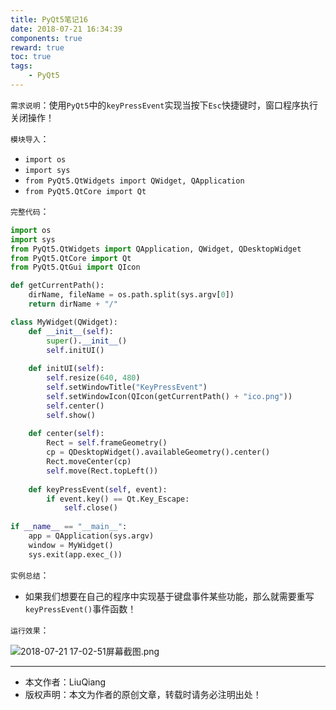 ```yaml
---
title: PyQt5笔记16
date: 2018-07-21 16:34:39
components: true
reward: true
toc: true
tags:
	- PyQt5
---
```


`需求说明`：使用`PyQt5`中的`keyPressEvent`实现当按下`Esc`快捷键时，窗口程序执行关闭操作！

`模块导入`：

- `import os`
- `import sys`
- `from PyQt5.QtWidgets import QWidget, QApplication`
- `from PyQt5.QtCore import Qt`

`完整代码`：

```python
import os
import sys
from PyQt5.QtWidgets import QApplication, QWidget, QDesktopWidget
from PyQt5.QtCore import Qt
from PyQt5.QtGui import QIcon

def getCurrentPath():
    dirName, fileName = os.path.split(sys.argv[0])
    return dirName + "/"

class MyWidget(QWidget):
    def __init__(self):
        super().__init__()
        self.initUI()
        
    def initUI(self):
        self.resize(640, 480)
        self.setWindowTitle("KeyPressEvent")
        self.setWindowIcon(QIcon(getCurrentPath() + "ico.png"))
        self.center()
        self.show()
    
    def center(self):
        Rect = self.frameGeometry()
        cp = QDesktopWidget().availableGeometry().center()
        Rect.moveCenter(cp)
        self.move(Rect.topLeft())
    
    def keyPressEvent(self, event):
        if event.key() == Qt.Key_Escape:
            self.close()
        
if __name__ == "__main__":
    app = QApplication(sys.argv)
    window = MyWidget()
    sys.exit(app.exec_())
```

`实例总结`：

- 如果我们想要在自己的程序中实现基于键盘事件某些功能，那么就需要重写`keyPressEvent()`事件函数！

`运行效果`：

![2018-07-21 17-02-51屏幕截图.png](https://i.loli.net/2018/07/21/5b52f6c9b8390.png)

---
- 本文作者：LiuQiang
- 版权声明：本文为作者的原创文章，转载时请务必注明出处！